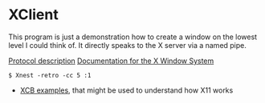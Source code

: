 XClient
=======

This program is just a demonstration how to create a window on the
lowest level I could think of. It directly speaks to the X server via
a named pipe.

[Protocol description](https://www.x.org/releases/X11R7.7/doc/xproto/x11protocol.html)
[Documentation for the X Window System](https://www.x.org/releases/current/doc/index.html)

```shell
$ Xnest -retro -cc 5 :1
```

- [XCB
  examples](https://www.x.org/releases/X11R7.5/doc/libxcb/tutorial/#gc),
  that might be used to understand how X11 works
